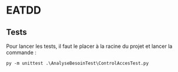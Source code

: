 # EATDD

## Tests
Pour lancer les tests, il faut le placer à la racine du projet et lancer la commande :
```shell
py -m unittest .\AnalyseBesoinTest\ControlAccesTest.py
```
